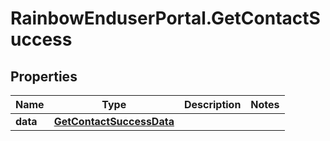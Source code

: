 # RainbowEnduserPortal.GetContactSuccess

## Properties

Name | Type | Description | Notes
------------ | ------------- | ------------- | -------------
**data** | [**GetContactSuccessData**](GetContactSuccessData.md) |  | 


